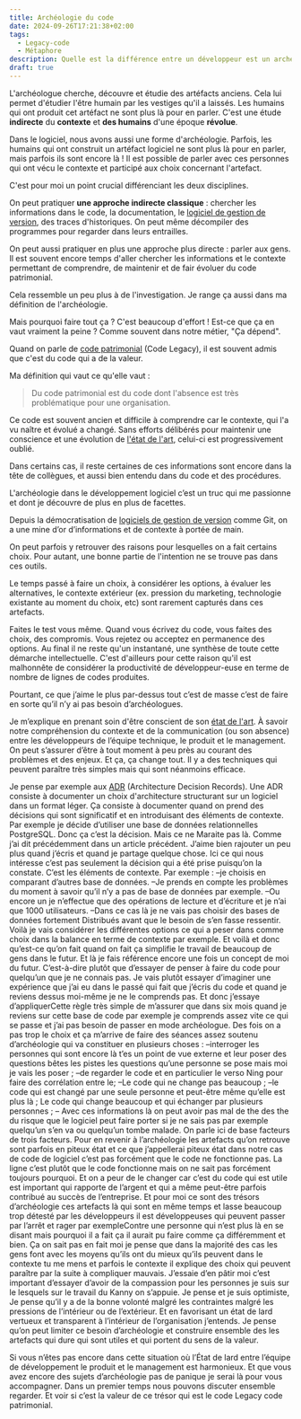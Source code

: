 ```yaml
---
title: Archéologie du code
date: 2024-09-26T17:21:38+02:00
tags:
  - Legacy-code
  - Métaphore
description: Quelle est la différence entre un développeur est un archéologue ?
draft: true
---
```


L'archéologue cherche, découvre et étudie des artéfacts anciens.
Cela lui permet d'étudier l'être humain par les vestiges qu'il a laissés.
Les humains qui ont produit cet artéfact ne sont plus là pour en parler.
C'est une étude **indirecte** du **contexte** et **des humains** d'une époque **révolue**.

Dans le logiciel, nous avons aussi une forme d'archéologie. 
Parfois, les humains qui ont construit un artéfact logiciel ne sont plus là pour en parler, mais parfois ils sont encore là !
Il est possible de parler avec ces personnes qui ont vécu le contexte et participé aux choix concernant l'artefact.

C'est pour moi un point crucial différenciant les deux disciplines.

On peut pratiquer **une approche indirecte classique** : chercher les informations dans le code, la documentation, le [logiciel de gestion de version](/glossaire/logiciel-de-gestion-de-version), des traces d'historiques. On peut même décompiler des programmes pour regarder dans leurs entrailles.

On peut aussi pratiquer en plus une approche plus directe : parler aux gens.
Il est souvent encore temps d'aller chercher les informations et le contexte permettant de comprendre, de maintenir et de fair évoluer du code patrimonial.

Cela ressemble un peu plus à de l'investigation. Je range ça aussi dans ma définition de l'archéologie.

Mais pourquoi faire tout ça ?
C'est beaucoup d'effort ! 
Est-ce que ça en vaut vraiment la peine ?
Comme souvent dans notre métier, "Ça dépend".

Quand on parle de [code patrimonial](/glossaire/code-patrimonial) (Code Legacy), il est souvent admis que c'est du code qui a de la valeur.

Ma définition qui vaut ce qu'elle vaut : 

> Du code patrimonial est du code dont l'absence est très problématique pour une organisation.

Ce code est souvent ancien et difficile à comprendre car le contexte, qui l'a vu naître et évolué a changé. Sans efforts délibérés pour maintenir une conscience et une évolution de [l'état de l'art](/glossaire/etat-de-l-art-d-une-equipe), celui-ci est progressivement oublié.

Dans certains cas, il reste certaines de ces informations sont encore dans la tête de collègues, et aussi bien entendu dans du code et des procédures.

L'archéologie dans le développement logiciel c’est un truc qui me passionne et dont je découvre de plus en plus de facettes.

Depuis la démocratisation de [logiciels de gestion de version](glossaire/logiciel-de-gestion-de-version) comme Git, on a une mine d’or d’informations et de contexte à portée de main.

On peut parfois y retrouver des raisons pour lesquelles on a fait certains choix.
Pour autant, une bonne partie de l'intention ne se trouve pas dans ces outils.

Le temps passé à faire un choix, à considérer les options, à évaluer les alternatives, le contexte extérieur (ex. pression du marketing, technologie existante au moment du choix, etc) sont rarement capturés dans ces artefacts.

Faites le test vous même. 
Quand vous écrivez du code, vous faites des choix, des compromis. 
Vous rejetez ou acceptez en permanence des options. 
Au final il ne reste qu'un instantané, 
une synthèse de toute cette démarche intellectuelle. 
C'est d'ailleurs pour cette raison 
qu'il est malhonnête de considérer la productivité de développeur-euse 
en terme de nombre de lignes de codes produites.

Pourtant, ce que j’aime le plus par-dessus tout c’est de masse c’est de faire en sorte qu’il n’y ai pas besoin d’archéologues.







Je m’explique en prenant soin d'être conscient de son [état de l'art](/glossaire/etat-de-l-art-d-une-equipe). 
À savoir notre compréhension du contexte et de la communication (ou son absence) entre les développeurs de l’équipe technique, le produit et le management.
On peut s’assurer d’être à tout moment à peu près au courant des problèmes et des enjeux.
Et ça, ça change tout.
Il y a des techniques qui peuvent paraître très simples
mais qui sont néanmoins efficace. 

Je pense par exemple aux [ADR](/glossaire/adr) (Architecture Decision Records).
Une ADR consiste à documenter un choix d'architecture structurant sur un logiciel dans un format léger. 
Ça consiste à documenter quand on prend des décisions qui sont significatif et en introduisant des éléments de contexte. 
Par exemple je décide d’utiliser une base de données relationnelles PostgreSQL. Donc ça c’est la décision. Mais ce ne Maraite pas là. Comme j’ai dit précédemment dans un article précédent. J’aime bien rajouter un peu plus quand j’écris et quand je partage quelque chose.
Ici ce qui nous intéresse c’est pas seulement la décision qui a été prise puisqu’on la constate. C’est les éléments de contexte. Par exemple :
–je choisis en comparant d’autres base de données.
–Je prends en compte les problèmes du moment à savoir qu’il n’y a pas de base de données par exemple.
–Ou encore un je n’effectue que des opérations de lecture et d’écriture et je n’ai que 1000 utilisateurs.
–Dans ce cas là je ne vais pas choisir des bases de données fortement Distribués avant que le besoin de s’en fasse ressentir.
Voilà je vais considérer les différentes options ce qui a peser dans comme choix dans la balance en terme de contexte par exemple.
Et voilà et donc qu’est-ce qu’on fait quand on fait ça simplifie le travail de beaucoup de gens dans le futur.
Et là je fais référence encore une fois un concept de moi du futur. C’est-à-dire plutôt que d’essayer de penser à faire du code pour quelqu’un que je ne connais pas. Je vais plutôt essayer d’imaginer une expérience que j’ai eu dans le passé qui fait que j’écris du code et quand je reviens dessus moi-même je ne le comprends pas. Et donc j’essaye d’appliquerCette règle très simple de m’assurer que dans six mois quand je reviens sur cette base de code par exemple je comprends assez vite ce qui se passe et j’ai pas besoin de passer en mode archéologue.
Des fois on a pas trop le choix et ça m’arrive de faire des séances assez soutenu d’archéologie qui va constituer en plusieurs choses :
–interroger les personnes qui sont encore là t’es un point de vue externe et leur poser des questions bêtes les pistes les questions qu’une personne se pose mais moi je vais les poser ;
–de regarder le code et en particulier le verso Ning pour faire des corrélation entre le;
–Le code qui ne change pas beaucoup ;
–le code qui est changé par une seule personne et peut-être même qu’elle est plus là ;
Le code qui change beaucoup et qui échanger par plusieurs personnes ;
–
Avec ces informations là on peut avoir pas mal de the des the du risque que le logiciel peut faire porter si je ne sais pas par exemple quelqu’un s’en va ou quelqu’un tombe malade. On parle ici de base facteurs de trois facteurs.
Pour en revenir à l’archéologie les artefacts qu’on retrouve sont parfois en piteux état et ce que j’appellerai piteux état dans notre cas de code de logiciel c’est pas forcément que le code ne fonctionne pas. La ligne c’est plutôt que le code fonctionne mais on ne sait pas forcément toujours pourquoi. Et on a peur de le changer car c’est du code qui est utile est important qui rapporte de l’argent et qui a même peut-être parfois contribué au succès de l’entreprise.
Et pour moi ce sont des trésors d’archéologie ces artefacts là qui sont en même temps et lasse beaucoup trop détesté par les développeurs il est développeuses qui peuvent passer par l’arrêt et rager par exempleContre une personne qui n’est plus là en se disant mais pourquoi il a fait ça il aurait pu faire comme ça différemment et bien.
Ça on sait pas en fait moi je pense que dans la majorité des cas les gens font avec les moyens qu’ils ont du mieux qu’ils peuvent dans le contexte tu me mens et parfois le contexte il explique des choix qui peuvent paraître par la suite à compliquer mauvais.
J’essaie d’en pâtir moi c’est important d’essayer d’avoir de la compassion pour les personnes je suis sur le lesquels sur le travail du Kanny on s’appuie. Je pense et je suis optimiste, Je pense qu’il y a de la bonne volonté malgré les contraintes malgré les pressions de l’intérieur ou de l’extérieur. Et en favorisant un état de lard vertueux et transparent à l’intérieur de l’organisation j’entends.
Je pense qu’on peut limiter ce besoin d’archéologie et construire ensemble des les artefacts qui dure qui sont utiles et qui portent du sens de la valeur.

Si vous n’êtes pas encore dans cette situation où l’État de lard entre l’équipe de développement le produit et le management est harmonieux. Et que vous avez encore des sujets d’archéologie pas de panique je serai là pour vous accompagner. Dans un premier temps nous pouvons discuter ensemble regarder. Et voir si c’est la valeur de ce trésor qui est le code Legacy code patrimonial. 
